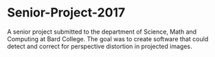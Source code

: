 # Senior-Project-2017
A senior project submitted to the department of Science, Math and Computing at Bard College. The goal was to create software that could detect and correct for perspective distortion in projected images. 
